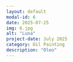 ```yaml
---
layout: default
modal-id: 6
date: 2025-07-25
img: 6.jpg
alt: "Luna"
project-date: July 2025
category: Oil Painting
description: "Oleo"
---
```

